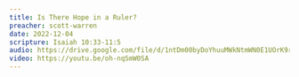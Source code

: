 ```yaml
---
title: Is There Hope in a Ruler?
preacher: scott-warren
date: 2022-12-04
scripture: Isaiah 10:33-11:5
audio: https://drive.google.com/file/d/1ntDm00byDoYhuuMWkNtmWN0E1UOrK9rm/view
video: https://youtu.be/oh-nqSmW0SA
---
```

